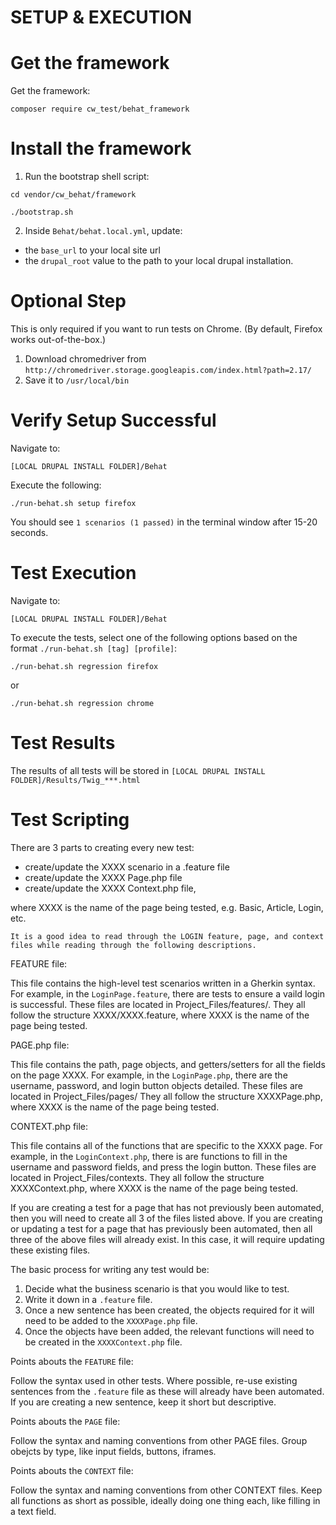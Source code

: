 SETUP & EXECUTION
=================


Get the framework
=================
Get the framework:

```
composer require cw_test/behat_framework
``` 
    
Install the framework
===================
1. Run the bootstrap shell script:

```
cd vendor/cw_behat/framework
```

```
./bootstrap.sh
```

2. Inside `Behat/behat.local.yml`, update:

* the `base_url` to your local site url
* the `drupal_root` value to the path to your local drupal installation.
       

Optional Step
=============
This is only required if you want to run tests on Chrome. 
(By default, Firefox works out-of-the-box.)

1. Download chromedriver from `http://chromedriver.storage.googleapis.com/index.html?path=2.17/`
2. Save it to `/usr/local/bin`


Verify Setup Successful
=======================
Navigate to:

```
[LOCAL DRUPAL INSTALL FOLDER]/Behat
```

Execute the following:

```
./run-behat.sh setup firefox
```

You should see `1 scenarios (1 passed)` in the terminal window after 15-20 seconds.


Test Execution
==============
Navigate to:

```
[LOCAL DRUPAL INSTALL FOLDER]/Behat
```

To execute the tests, select one of the following options based on the format `./run-behat.sh [tag] [profile]`:

```
./run-behat.sh regression firefox
```

or

```
./run-behat.sh regression chrome
```

Test Results
============
The results of all tests will be stored in `[LOCAL DRUPAL INSTALL FOLDER]/Results/Twig_***.html`


Test Scripting
==============
There are 3 parts to creating every new test:

 * create/update the XXXX scenario in a .feature file
 * create/update the XXXX Page.php file 
 * create/update the XXXX Context.php file,
 
where XXXX is the name of the page being tested, e.g. Basic, Article, Login, etc.

`It is a good idea to read through the LOGIN feature, page, and context files while reading through the following descriptions.`
 
FEATURE file:

This file contains the high-level test scenarios written in a Gherkin syntax.
For example, in the `LoginPage.feature`, there are tests to ensure a vaild login is successful.
These files are located in Project_Files/features/.
They all follow the structure XXXX/XXXX.feature, where XXXX is the name of the page being tested.

PAGE.php file:

This file contains the path, page objects, and getters/setters for all the fields on the page XXXX.
For example, in the `LoginPage.php`, there are the username, password, and login button objects detailed.
These files are located in Project_Files/pages/
They all follow the structure XXXXPage.php, where XXXX is the name of the page being tested.

CONTEXT.php file:

This file contains all of the functions that are specific to the XXXX page.
For example, in the `LoginContext.php`, there is are functions to fill in the username and password fields, and press the login button.
These files are located in Project_Files/contexts.
They all follow the structure XXXXContext.php, where XXXX is the name of the page being tested.


If you are creating a test for a page that has not previously been automated, then you will need to create all 3 of the files listed above.
If you are creating or updating a test for a page that has previously been automated, then all three of the above files will already exist. In this case, it will require updating these existing files.

The basic process for writing any test would be:
1. Decide what the business scenario is that you would like to test.
2. Write it down in a `.feature` file.
3. Once a new sentence has been created, the objects required for it will need to be added to the `XXXXPage.php` file.
4. Once the objects have been added, the relevant functions will need to be created in the `XXXXContext.php` file.


Points abouts the `FEATURE` file:
 
Follow the syntax used in other tests.
Where possible, re-use existing sentences from the `.feature` file as these will already have been automated.
If you are creating a new sentence, keep it short but descriptive.


Points abouts the `PAGE` file:

Follow the syntax and naming conventions from other PAGE files.
Group obejcts by type, like input fields, buttons, iframes.

Points abouts the `CONTEXT` file:

Follow the syntax and naming conventions from other CONTEXT files.
Keep all functions as short as possible, ideally doing one thing each, like filling in a text field.